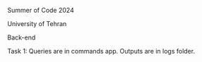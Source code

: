 Summer of Code 2024

University of Tehran

Back-end

Task 1: Queries are in commands app. Outputs are in logs folder.
